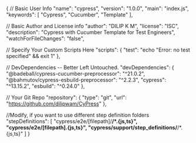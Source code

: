 {
  // Basic User Info
  "name": "cypress",
  "version": "1.0.0",
  "main": "index.js",
  "keywords": [
    "Cypress",
    "Cucumber",
    "Template"
  ],

  // Basic Author and License info
  "author": "DILIP K M",
  "license": "ISC",
  "description": "Cypress with Cucumber Template for Test Engineers",
  "watchForFileChanges": "false",
  
  // Specify Your Custom Scripts Here
  "scripts": {
    "test": "echo \"Error: no test specified\" && exit 1"
  },
  
  // DevDependencies -- Better Left Untouched.
  "devDependencies": {
    "@badeball/cypress-cucumber-preprocessor": "^21.0.2",
    "@bahmutov/cypress-esbuild-preprocessor": "^2.2.3",
    "cypress": "^13.15.2",
    "esbuild": "^0.24.0"
  },
  
  // Your Git Repo
  "repository": {
    "type": "git",
    "url": "https://github.com/dilipwam/CyPress"
  },
  
  //Modify, if you want to use different step definition folders
  "stepDefinitions": [
    "cypress/e2e/[filepath]/**/*.{js,ts}",
    "cypress/e2e/[filepath].{js,ts}",
    "cypress/support/step_definitions/**/*.{js,ts}"
  ]
}